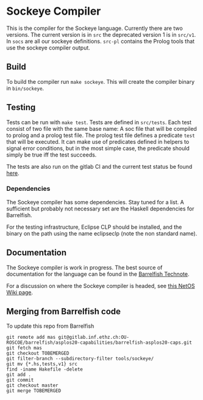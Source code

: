 # Sockeye Compiler
This is the compiler for the Sockeye language.
Currently there are two versions.
The current version is in `src` the deprecated version 1 is in `src/v1`.
In `socs` are all our sockeye definitions.
`src-pl` contains the Prolog tools that use the sockeye compiler output.


## Build
To build the compiler run `make sockeye`.
This will create the compiler binary in `bin/sockeye`.

## Testing

Tests can be run with `make test`. Tests are defined 
in `src/tests`. Each test consist of two file with the same base name:
A soc file that will be compiled to prolog and a prolog test file. The
prolog test file defines a predicate `test` that will be executed. It 
can make use of predicates defined in helpers to signal error conditions,
but in the most simple case, the predicate should simply be true
iff the test succeeds.

The tests are also run on the gitlab CI and the current test status be found
[here](https://gitlab.inf.ethz.ch/OU-ROSCOE/sockeye/sockeye-compiler/-/jobs/artifacts/master/raw/build/test_report.txt?job=test).

### Dependencies
The Sockeye compiler has some dependencies. Stay tuned for a list. A sufficient but probably not necessary set are the Haskell dependencies for Barrelfish.

For the testing infrastructure, Eclipse CLP should be installed, and the
binary on the path using the name eclipseclp (note the non standard name).

## Documentation
The Sockeye compiler is work in progress.
The best source of documentation for the language can be found in the [Barrelfish Technote](http://www.barrelfish.org/publications/TN-025-Sockeye.pdf).

For a discussion on where the Sockeye compiler is headed, see [this NetOS Wiki page](https://wiki.netos.ethz.ch/Sockeye/Language).

## Merging from Barrelfish code

To update this repo from Barrelfish

```
git remote add mas git@gitlab.inf.ethz.ch:OU-ROSCOE/barrelfish/asplos20-capabilities/barrelfish-asplos20-caps.git
git fetch mas
git checkout TOBEMERGED
git filter-branch --subdirectory-filter tools/sockeye/
git mv {*.hs,tests,v1} src
find -iname Hakefile -delete
git add .
git commit
git checkout master
git merge TOBEMERGED
```

